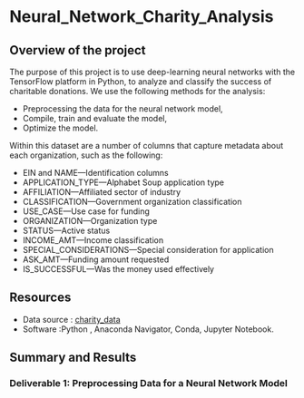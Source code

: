 # Neural_Network_Charity_Analysis

## Overview of the project

The purpose of this project is to use deep-learning neural networks with the TensorFlow platform in Python, to analyze and classify the success of charitable donations.
We use the following methods for the analysis:

- Preprocessing the data for the neural network model,
- Compile, train and evaluate the model,
- Optimize the model.

Within this dataset are a number of columns that capture metadata about each organization, such as the following:

- EIN and NAME—Identification columns
- APPLICATION_TYPE—Alphabet Soup application type
- AFFILIATION—Affiliated sector of industry
- CLASSIFICATION—Government organization classification
- USE_CASE—Use case for funding
- ORGANIZATION—Organization type
- STATUS—Active status
- INCOME_AMT—Income classification
- SPECIAL_CONSIDERATIONS—Special consideration for application
- ASK_AMT—Funding amount requested
- IS_SUCCESSFUL—Was the money used effectively

## Resources
- Data source : [charity_data](/Resources/charity_data.csv)
- Software :Python , Anaconda Navigator, Conda, Jupyter Notebook.

## Summary and Results 

 ### Deliverable 1: Preprocessing Data for a Neural Network Model
 
